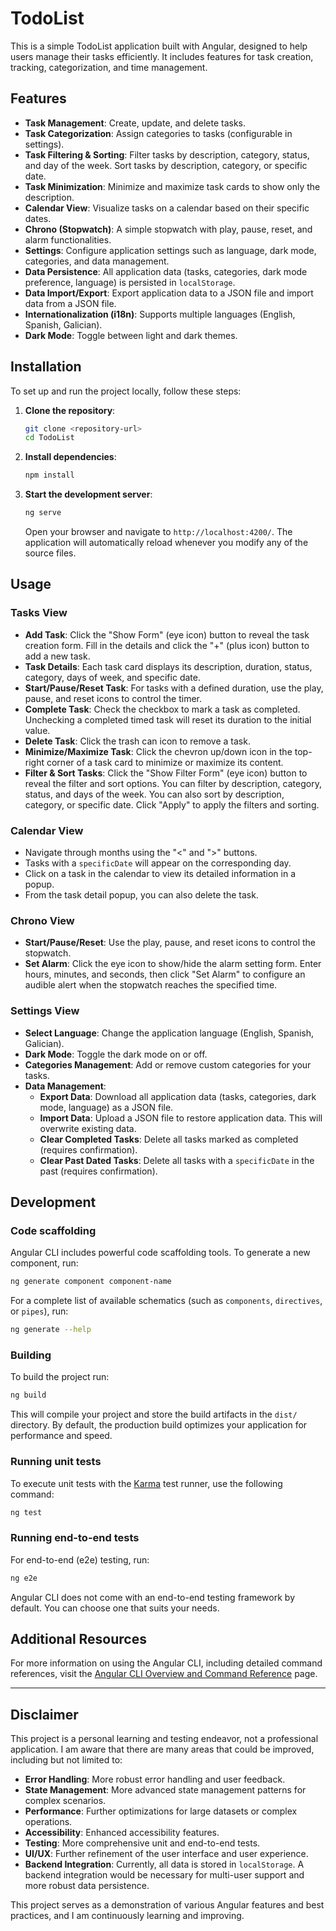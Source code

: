 # TodoList

This is a simple TodoList application built with Angular, designed to help users manage their tasks efficiently. It includes features for task creation, tracking, categorization, and time management.

## Features

-   **Task Management**: Create, update, and delete tasks.
-   **Task Categorization**: Assign categories to tasks (configurable in settings).
-   **Task Filtering & Sorting**: Filter tasks by description, category, status, and day of the week. Sort tasks by description, category, or specific date.
-   **Task Minimization**: Minimize and maximize task cards to show only the description.
-   **Calendar View**: Visualize tasks on a calendar based on their specific dates.
-   **Chrono (Stopwatch)**: A simple stopwatch with play, pause, reset, and alarm functionalities.
-   **Settings**: Configure application settings such as language, dark mode, categories, and data management.
-   **Data Persistence**: All application data (tasks, categories, dark mode preference, language) is persisted in `localStorage`.
-   **Data Import/Export**: Export application data to a JSON file and import data from a JSON file.
-   **Internationalization (i18n)**: Supports multiple languages (English, Spanish, Galician).
-   **Dark Mode**: Toggle between light and dark themes.

## Installation

To set up and run the project locally, follow these steps:

1.  **Clone the repository**:
    ```bash
    git clone <repository-url>
    cd TodoList
    ```

2.  **Install dependencies**:
    ```bash
    npm install
    ```

3.  **Start the development server**:
    ```bash
    ng serve
    ```
    Open your browser and navigate to `http://localhost:4200/`. The application will automatically reload whenever you modify any of the source files.

## Usage

### Tasks View

-   **Add Task**: Click the "Show Form" (eye icon) button to reveal the task creation form. Fill in the details and click the "+" (plus icon) button to add a new task.
-   **Task Details**: Each task card displays its description, duration, status, category, days of week, and specific date.
-   **Start/Pause/Reset Task**: For tasks with a defined duration, use the play, pause, and reset icons to control the timer.
-   **Complete Task**: Check the checkbox to mark a task as completed. Unchecking a completed timed task will reset its duration to the initial value.
-   **Delete Task**: Click the trash can icon to remove a task.
-   **Minimize/Maximize Task**: Click the chevron up/down icon in the top-right corner of a task card to minimize or maximize its content.
-   **Filter & Sort Tasks**: Click the "Show Filter Form" (eye icon) button to reveal the filter and sort options. You can filter by description, category, status, and days of the week. You can also sort by description, category, or specific date. Click "Apply" to apply the filters and sorting.

### Calendar View

-   Navigate through months using the "<" and ">" buttons.
-   Tasks with a `specificDate` will appear on the corresponding day.
-   Click on a task in the calendar to view its detailed information in a popup.
-   From the task detail popup, you can also delete the task.

### Chrono View

-   **Start/Pause/Reset**: Use the play, pause, and reset icons to control the stopwatch.
-   **Set Alarm**: Click the eye icon to show/hide the alarm setting form. Enter hours, minutes, and seconds, then click "Set Alarm" to configure an audible alert when the stopwatch reaches the specified time.

### Settings View

-   **Select Language**: Change the application language (English, Spanish, Galician).
-   **Dark Mode**: Toggle the dark mode on or off.
-   **Categories Management**: Add or remove custom categories for your tasks.
-   **Data Management**:
    -   **Export Data**: Download all application data (tasks, categories, dark mode, language) as a JSON file.
    -   **Import Data**: Upload a JSON file to restore application data. This will overwrite existing data.
    -   **Clear Completed Tasks**: Delete all tasks marked as completed (requires confirmation).
    -   **Clear Past Dated Tasks**: Delete all tasks with a `specificDate` in the past (requires confirmation).

## Development

### Code scaffolding

Angular CLI includes powerful code scaffolding tools. To generate a new component, run:

```bash
ng generate component component-name
```

For a complete list of available schematics (such as `components`, `directives`, or `pipes`), run:

```bash
ng generate --help
```

### Building

To build the project run:

```bash
ng build
```

This will compile your project and store the build artifacts in the `dist/` directory. By default, the production build optimizes your application for performance and speed.

### Running unit tests

To execute unit tests with the [Karma](https://karma-runner.github.io) test runner, use the following command:

```bash
ng test
```

### Running end-to-end tests

For end-to-end (e2e) testing, run:

```bash
ng e2e
```

Angular CLI does not come with an end-to-end testing framework by default. You can choose one that suits your needs.

## Additional Resources

For more information on using the Angular CLI, including detailed command references, visit the [Angular CLI Overview and Command Reference](https://angular.dev/tools/cli) page.

---

## Disclaimer

This project is a personal learning and testing endeavor, not a professional application. I am aware that there are many areas that could be improved, including but not limited to:

-   **Error Handling**: More robust error handling and user feedback.
-   **State Management**: More advanced state management patterns for complex scenarios.
-   **Performance**: Further optimizations for large datasets or complex operations.
-   **Accessibility**: Enhanced accessibility features.
-   **Testing**: More comprehensive unit and end-to-end tests.
-   **UI/UX**: Further refinement of the user interface and user experience.
-   **Backend Integration**: Currently, all data is stored in `localStorage`. A backend integration would be necessary for multi-user support and more robust data persistence.

This project serves as a demonstration of various Angular features and best practices, and I am continuously learning and improving.
